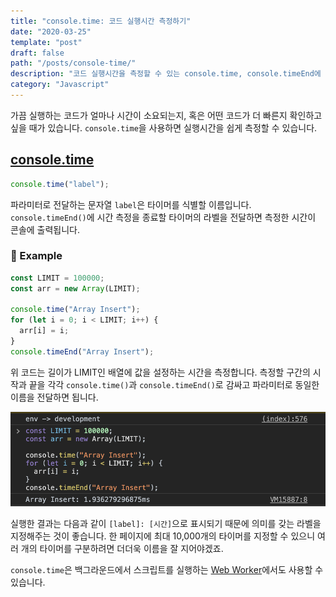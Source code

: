 ```yaml
---
title: "console.time: 코드 실행시간 측정하기"
date: "2020-03-25"
template: "post"
draft: false
path: "/posts/console-time/"
description: "코드 실행시간을 측정할 수 있는 console.time, console.timeEnd에 대한 글입니다."
category: "Javascript"
---
```


가끔 실행하는 코드가 얼마나 시간이 소요되는지, 혹은 어떤 코드가 더 빠른지 확인하고 싶을 때가 있습니다. `console.time`을 사용하면 실행시간을 쉽게 측정할 수 있습니다.

## [console.time](https://developer.mozilla.org/ko/docs/Web/API/Console/time)

```js
console.time("label");
```

파라미터로 전달하는 문자열 `label`은 타이머를 식별할 이름입니다. `console.timeEnd()`에 시간 측정을 종료할 타이머의 라벨을 전달하면 측정한 시간이 콘솔에 출력됩니다.

### 📍 Example

```js
const LIMIT = 100000;
const arr = new Array(LIMIT);

console.time("Array Insert");
for (let i = 0; i < LIMIT; i++) {
  arr[i] = i;
}
console.timeEnd("Array Insert");
```

위 코드는 길이가 LIMIT인 배열에 값을 설정하는 시간을 측정합니다. 측정할 구간의 시작과 끝을 각각 `console.time()`과 `console.timeEnd()`로 감싸고 파라미터로 동일한 이름을 전달하면 됩니다.

![실행 결과](../../image/2020/2020-03-26-console-time/result.png)

실행한 결과는 다음과 같이 `[label]: [시간]`으로 표시되기 때문에 의미를 갖는 라벨을 지정해주는 것이 좋습니다. 한 페이지에 최대 10,000개의 타이머를 지정할 수 있으니 여러 개의 타이머를 구분하려면 더더욱 이름을 잘 지어야겠죠.

`console.time`은 백그라운드에서 스크립트를 실행하는 [Web Worker](https://developer.mozilla.org/ko/docs/Web/API/Web_Workers_API)에서도 사용할 수 있습니다.
